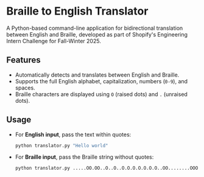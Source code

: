 # Braille to English Translator

A Python-based command-line application for bidirectional translation between English and Braille, developed as part of Shopify's Engineering Intern Challenge for Fall-Winter 2025.

## Features

- Automatically detects and translates between English and Braille.
- Supports the full English alphabet, capitalization, numbers (`0-9`), and spaces.
- Braille characters are displayed using `O` (raised dots) and `.` (unraised dots).

## Usage

- For **English input**, pass the text within quotes:
  ```bash
  python translator.py "Hello world"
  
- For **Braille input**, pass the Braille string without quotes:
  ```bash
  python translator.py .....OO.OO..O..O..O.O.O.O.O.O.O..OO........OOO.OO..OO.O.OOO.O.O.O.OO.O..

